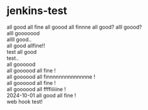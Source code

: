 # jenkins-test
all good all fine 
all goood all finnne
all good?
alll goood?<br>
alll gooooood<br>
allll good.. <br>
all good allfine!!<br>
test all good <br>
test.. <br>
all goooood <br>
all goooood all fine !<br>
all goooood all finnnnnnnnnnnnnne !<br>
all goooood all fine !<br>
all goooood all ffffiiiiine !<br>
2024-10-01 all good all fine  !<br>
web hook test!<br>
